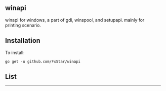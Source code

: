 ## winapi

winapi for windows, a part of gdi, winspool, and setupapi. mainly for 
printing scenario.


## Installation

To install:

    go get -u github.com/FxStar/winapi
	
	
## List
---
